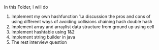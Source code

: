In this Folder, I will do

1. Implement my own hashfunction 
    1.a discussion the pros and cons of using different ways of avoiding collisions 
        chaining hash
        double hash
2. Implement array and arraylist data structure from ground up using cell
3. Implement hashtable using 1&2
4. Implement string builder in java
5. The rest interview question
        
